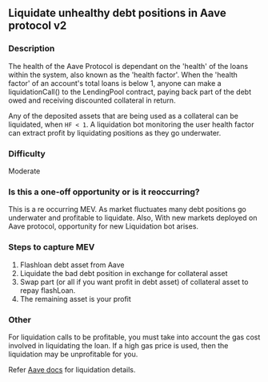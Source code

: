 ## Liquidate unhealthy debt positions in Aave protocol v2

### Description
The health of the Aave Protocol is dependant on the 'health' of the loans within the system, also known as the 'health factor'. When the 'health factor' of an account's total loans is below 1, anyone can make a liquidationCall() to the LendingPool contract, paying back part of the debt owed and receiving discounted collateral in return.

Any of the deposited assets that are being used as a collateral can be liquidated, when `HF < 1`. A liquidation bot monitoring the user health factor can extract profit by liquidating positions as they go underwater.

### Difficulty
Moderate

### Is this a one-off opportunity or is it reoccurring?
This is a re occurring MEV. As market fluctuates many debt positions go underwater and profitable to liquidate.
Also, With new markets deployed on Aave protocol, opportunity for new Liquidation bot arises.

### Steps to capture MEV

  1. Flashloan debt asset from Aave
  2. Liquidate the bad debt position in exchange for collateral asset
  3. Swap part (or all if you want profit in debt asset) of collateral asset to repay flashLoan.
  4. The remaining asset is your profit

### Other
  For liquidation calls to be profitable, you must take into account the gas cost involved in liquidating the loan. If a high gas price is used, then the liquidation may be unprofitable for you.

  Refer [Aave docs](https://docs.aave.com/developers/guides/liquidations) for liquidation details.
